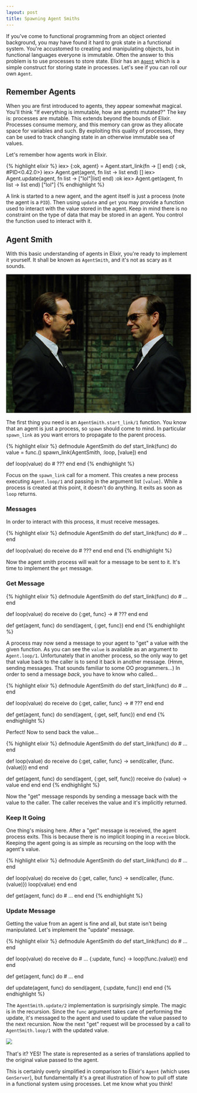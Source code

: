 ```yaml
---
layout: post
title: Spawning Agent Smiths
---
```


If you've come to functional programming from an object oriented background, you may have found it hard to grok state in a functional system.
You're accustomed to creating and manipulating objects, but in functional languages everyone is immutable.
Often the answer to this problem is to use processes to store state.
Elixir has an [`Agent`][elixir-agent] which is a simple construct for storing state in processes.
Let's see if you can roll our own `Agent`.

## Remember Agents

When you are first introduced to agents, they appear somewhat magical.
You'll think "If everything is immutable, how are agents mutated?"
The key is: processes are mutable.
This extends beyond the bounds of Elixir.
Processes consume memory, and this memory can grow as they allocate space for variables and such.
By exploiting this quality of processes, they can be used to track changing state in an otherwise immutable sea of values.

Let's remember how agents work in Elixir.

{% highlight elixir %}
iex> {:ok, agent} = Agent.start_link(fn -> [] end)
{:ok, #PID<0.42.0>}
iex> Agent.get(agent, fn list -> list end)
[]
iex> Agent.update(agent, fn list -> ["lol"|list] end)
:ok
iex> Agent.get(agent, fn list -> list end)
["lol"]
{% endhighlight %}

A link is started to a new agent, and the agent itself is just a process (note the agent is a `PID`).
Then using `update` and `get` you may provide a function used to interact with the value stored in the agent.
Keep in mind there is no constraint on the type of data that may be stored in an agent.
You control the function used to interact with it.

## Agent Smith

With this basic understanding of agents in Elixir, you're ready to implement it yourself.
It shall be known as `AgentSmith`, and it's not as scary as it sounds.

![](/img/blog/2016/01/agent-smith.jpg)

The first thing you need is an `AgentSmith.start_link/1` function.
You know that an agent is just a process, so `spawn` should come to mind.
In particular `spawn_link` as you want errors to propagate to the parent process.

{% highlight elixir %}
defmodule AgentSmith do
  def start_link(func) do
    value = func.()
    spawn_link(AgentSmith, :loop, [value])
  end

  def loop(value) do
    # ???
  end
end
{% endhighlight %}

Focus on the `spawn_link` call for a moment.
This creates a new process executing `Agent.loop/1` and passing in the argument list `[value]`.
While a process is created at this point, it doesn't do anything.
It exits as soon as `loop` returns.

### Messages

In order to interact with this process, it must receive messages.

{% highlight elixir %}
defmodule AgentSmith do
  def start_link(func) do
    # ...
  end

  def loop(value) do
    receive do
      # ???
    end
  end
end
{% endhighlight %}

Now the agent smith process will wait for a message to be sent to it.
It's time to implement the `get` message.

### Get Message

{% highlight elixir %}
defmodule AgentSmith do
  def start_link(func) do
    # ...
  end

  def loop(value) do
    receive do
      {:get, func} ->
        # ???
    end
  end

  def get(agent, func) do
    send(agent, {:get, func})
  end
end
{% endhighlight %}

A process may now send a message to your agent to "get" a value with the given function.
As you can see the `value` is available as an argument to `Agent.loop/1`.
Unfortunately that in another process, so the only way to get that value back to the caller is to send it back in another message.
(Hmm, sending messages. That sounds familiar to some OO programmers...)
In order to send a message _back_, you have to know who called...

{% highlight elixir %}
defmodule AgentSmith do
  def start_link(func) do
    # ...
  end

  def loop(value) do
    receive do
      {:get, caller, func} ->
        # ???
    end
  end

  def get(agent, func) do
    send(agent, {:get, self, func})
  end
end
{% endhighlight %}

Perfect! Now to send back the value...

{% highlight elixir %}
defmodule AgentSmith do
  def start_link(func) do
    # ...
  end

  def loop(value) do
    receive do
      {:get, caller, func} ->
        send(caller, {func.(value)})
    end
  end

  def get(agent, func) do
    send(agent, {:get, self, func})
    receive do
      {value} -> value
    end
  end
end
{% endhighlight %}

Now the "get" message responds by sending a message back with the value to the caller.
The caller receives the value and it's implicitly returned.

### Keep It Going

One thing's missing here.
After a "get" message is received, the agent process exits.
This is because there is no implicit looping in a `receive` block.
Keeping the agent going is as simple as recursing on the loop with the agent's value.

{% highlight elixir %}
defmodule AgentSmith do
  def start_link(func) do
    # ...
  end

  def loop(value) do
    receive do
      {:get, caller, func} ->
        send(caller, {func.(value)})
        loop(value)
    end
  end

  def get(agent, func) do
    # ...
  end
end
{% endhighlight %}


### Update Message

Getting the value from an agent is fine and all, but state isn't being manipulated.
Let's implement the "update" message.

{% highlight elixir %}
defmodule AgentSmith do
  def start_link(func) do
    # ...
  end

  def loop(value) do
    receive do
      # ...
      {:update, func} ->
        loop(func.(value))
    end
  end

  def get(agent, func) do
    # ...
  end

  def update(agent, func) do
    send(agent, {:update, func})
  end
end
{% endhighlight %}

The `AgentSmith.update/2` implementation is surprisingly simple.
The magic is in the recursion.
Since the `func` argument takes care of performing the update, it's messaged to the agent and used to update the value passed to the next recursion.
Now the next "get" request will be processed by a call to `AgentSmith.loop/1` with the updated value.

![](http://img.pandawhale.com/post-28553-Steve-Jobs-mind-blown-gif-HD-T-pVbd.gif)

That's it?
YES! The state is represented as a series of translations applied to the original value passed to the agent.

This is certainly overly simplified in comparison to Elixir's `Agent` (which uses `GenServer`), but fundamentally it's a great illustration of how to pull off state in a functional system using processes.
Let me know what you think!


[elixir-agent]: https://github.com/dojo-toulouse/elixir-koans/blob/master/utils/Koans.ex#L33-L40
